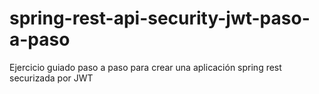 # spring-rest-api-security-jwt-paso-a-paso
Ejercicio guiado paso a paso para crear una aplicación spring rest securizada por JWT
